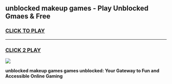 
## unblocked makeup games - Play Unblocked Gmaes & Free
<h3>
<a href="https://news.freeplayer.one?title=unblocked_makeup_games&ref=23F">CLICK TO PLAY</a></h3>
<hr>

<h3>
<a href="https://news.freeplayer.one?title=unblocked_makeup_games&ref=23F">CLICK 2 PLAY</a>
  
</h3>

<a href="https://news.freeplayer.one?title=unblocked_makeup_games&ref=23F/"><img src="https://clearcache.store/games.png"></a>


**unblocked makeup games games unblocked: Your Gateway to Fun and Accessible Online Gaming**
